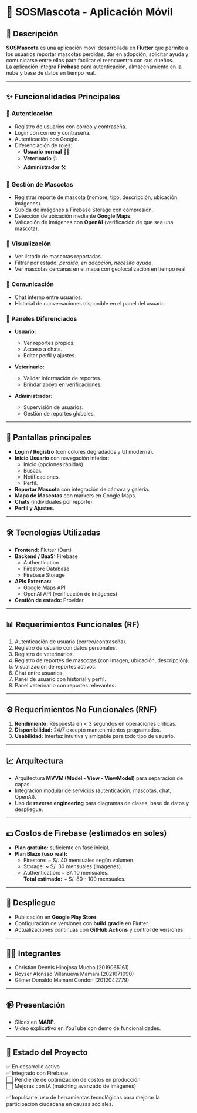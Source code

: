 # 🐾 SOSMascota - Aplicación Móvil

## 📌 Descripción
**SOSMascota** es una aplicación móvil desarrollada en **Flutter** que permite a los usuarios reportar mascotas perdidas, dar en adopción, solicitar ayuda y comunicarse entre ellos para facilitar el reencuentro con sus dueños.  
La aplicación integra **Firebase** para autenticación, almacenamiento en la nube y base de datos en tiempo real.

---

## ✨ Funcionalidades Principales

### 🔐 Autenticación
- Registro de usuarios con correo y contraseña.
- Login con correo y contraseña.
- Autenticación con Google.
- Diferenciación de roles:  
  - **Usuario normal** 🧑‍💻  
  - **Veterinario** 🩺  
  - **Administrador** 🛠️

### 🐶 Gestión de Mascotas
- Registrar reporte de mascota (nombre, tipo, descripción, ubicación, imágenes).
- Subida de imágenes a Firebase Storage con compresión.
- Detección de ubicación mediante **Google Maps**.
- Validación de imágenes con **OpenAI** (verificación de que sea una mascota).

### 📍 Visualización
- Ver listado de mascotas reportadas.
- Filtrar por estado: *perdida*, *en adopción*, *necesita ayuda*.
- Ver mascotas cercanas en el mapa con geolocalización en tiempo real.

### 💬 Comunicación
- Chat interno entre usuarios.
- Historial de conversaciones disponible en el panel del usuario.

### 👤 Paneles Diferenciados
- **Usuario:**  
  - Ver reportes propios.  
  - Acceso a chats.  
  - Editar perfil y ajustes.  

- **Veterinario:**  
  - Validar información de reportes.  
  - Brindar apoyo en verificaciones.  

- **Administrador:**  
  - Supervisión de usuarios.  
  - Gestión de reportes globales.  

---

## 📱 Pantallas principales
- **Login / Registro** (con colores degradados y UI moderna).
- **Inicio Usuario** con navegación inferior:
  - Inicio (opciones rápidas).
  - Buscar.
  - Notificaciones.
  - Perfil.
- **Reportar Mascota** con integración de cámara y galería.
- **Mapa de Mascotas** con markers en Google Maps.
- **Chats** (individuales por reporte).
- **Perfil y Ajustes**.

---

## 🛠️ Tecnologías Utilizadas
- **Frontend:** Flutter (Dart)
- **Backend / BaaS:** Firebase
  - Authentication
  - Firestore Database
  - Firebase Storage
- **APIs Externas:**
  - Google Maps API
  - OpenAI API (verificación de imágenes)
- **Gestión de estado:** Provider

---

## 📊 Requerimientos Funcionales (RF)
1. Autenticación de usuario (correo/contraseña).
2. Registro de usuario con datos personales.
3. Registro de veterinarios.
4. Registro de reportes de mascotas (con imagen, ubicación, descripción).
5. Visualización de reportes activos.
6. Chat entre usuarios.
7. Panel de usuario con historial y perfil.
8. Panel veterinario con reportes relevantes.

---

## ⚙️ Requerimientos No Funcionales (RNF)
1. **Rendimiento:** Respuesta en < 3 segundos en operaciones críticas.
2. **Disponibilidad:** 24/7 excepto mantenimientos programados.
3. **Usabilidad:** Interfaz intuitiva y amigable para todo tipo de usuario.

---

## 📈 Arquitectura
- Arquitectura **MVVM (Model - View - ViewModel)** para separación de capas.
- Integración modular de servicios (autenticación, mascotas, chat, OpenAI).
- Uso de **reverse engineering** para diagramas de clases, base de datos y despliegue.

---

## 💵 Costos de Firebase (estimados en soles)
- **Plan gratuito:** suficiente en fase inicial.  
- **Plan Blaze (uso real):**
  - Firestore: ~ S/. 40 mensuales según volumen.
  - Storage: ~ S/. 30 mensuales (imágenes).
  - Authentication: ~ S/. 10 mensuales.  
  **Total estimado:** ~ S/. 80 - 100 mensuales.

---

## 🚀 Despliegue
- Publicación en **Google Play Store**.  
- Configuración de versiones con **build.gradle** en Flutter.  
- Actualizaciones continuas con **GitHub Actions** y control de versiones.

---

## 👨‍💻 Integrantes
- Christian Dennis Hinojosa Mucho (2019065161)
- Royser Alonsso Villanueva Mamani (2021071090)
- Gilmer Donaldo Mamani Condori (2012042779)

---

## 📹 Presentación
- Slides en **MARP**.  
- Video explicativo en YouTube con demo de funcionalidades.

---

## 📌 Estado del Proyecto
✅ En desarrollo activo  
✅ Integrado con Firebase  
⬜ Pendiente de optimización de costos en producción  
⬜ Mejoras con IA (matching avanzado de imágenes)

✅ Impulsar el uso de herramientas tecnológicas para mejorar la participación ciudadana en causas sociales.


